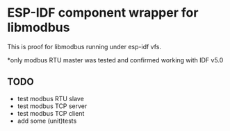 # ESP-IDF component wrapper for libmodbus  
This is proof for libmodbus running under esp-idf vfs.  

*only modbus RTU master was tested and confirmed working with IDF v5.0


## TODO
- test modbus RTU slave
- test modbus TCP server
- test modbus TCP client
- add some (unit)tests
